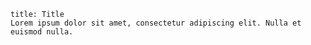 ```ad-question
title: Title
Lorem ipsum dolor sit amet, consectetur adipiscing elit. Nulla et euismod nulla.
```